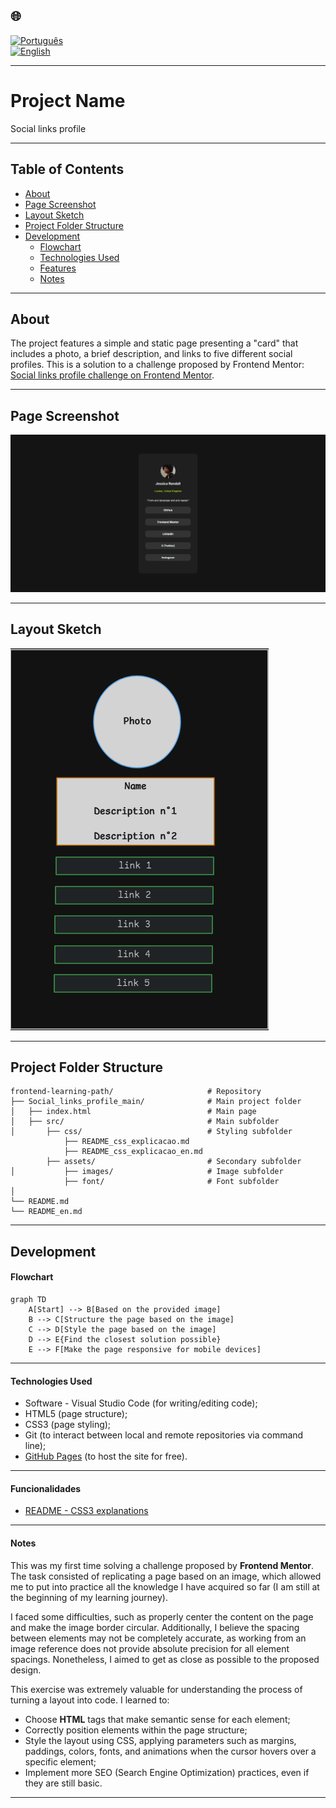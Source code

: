## 🌐
[![Português](https://img.shields.io/badge/-Português-green)](README.md)  
[![English](https://img.shields.io/badge/-English-blue)](README_en.md)

---

# Project Name

Social links profile

---

## Table of Contents

  - [About](#about)
  - [Page Screenshot](#page-screenshot)
  - [Layout Sketch](#layout-sketch)
  - [Project Folder Structure](#project-folder-structure)
  - [Development](#development)
    - [Flowchart](#flowchart)
    - [Technologies Used](#technologies-used)
    - [Features](#features)
    - [Notes](#notes)

---

## About

The project features a simple and static page presenting a "card" that includes a photo, a brief description, and links to five different social profiles. This is a solution to a challenge proposed by Frontend Mentor: [Social links profile challenge on Frontend Mentor](https://www.frontendmentor.io/challenges/social-links-profile-UG32l9m6dQ).

---

## Page Screenshot

![](./src/assets/images/screencapture.png)

---

## Layout Sketch

![](./src/assets/images/Layout_Sketch.PNG)

---

## Project Folder Structure
```
frontend-learning-path/                     # Repository
├── Social_links_profile_main/              # Main project folder
│   ├── index.html                          # Main page
│   ├── src/                                # Main subfolder
│       ├── css/                            # Styling subfolder
            ├── README_css_explicacao.md 
            ├── README_css_explicacao_en.md   
        ├── assets/                         # Secondary subfolder          
│           ├── images/                     # Image subfolder
            ├── font/                       # Font subfolder         
│              
└── README.md             
└── README_en.md
```
---

## Development

#### Flowchart

```mermaid
graph TD
    A[Start] --> B[Based on the provided image]
    B --> C[Structure the page based on the image]
    C --> D[Style the page based on the image]
    D --> E{Find the closest solution possible}
    E --> F[Make the page responsive for mobile devices]
```
---

#### Technologies Used

- Software -  Visual Studio Code (for writing/editing code);
- HTML5 (page structure);
- CSS3 (page styling);
- Git (to interact between local and remote repositories via command line);
- [GitHub Pages](https://pages.github.com/) (to host the site for free).

---

#### Funcionalidades

- [README - CSS3 explanations](./src/css/README_css_explicacao_en.md)

---

#### Notes

This was my first time solving a challenge proposed by **Frontend Mentor**. The task consisted of replicating a page based on an image, which allowed me to put into practice all the knowledge I have acquired so far (I am still at the beginning of my learning journey).

I faced some difficulties, such as properly center the content on the page and make the image border circular. Additionally, I believe the spacing between elements may not be completely accurate, as working from an image reference does not provide absolute precision for all element spacings. Nonetheless, I aimed to get as close as possible to the proposed design.

This exercise was extremely valuable for understanding the process of turning a layout into code. I learned to:

- Choose **HTML** tags that make semantic sense for each element;
- Correctly position elements within the page structure;
- Style the layout using CSS, applying parameters such as margins, paddings, colors, fonts, and animations when the cursor hovers over a specific element;
- Implement more SEO (Search Engine Optimization) practices, even if they are still basic.

---